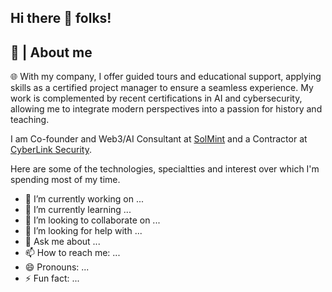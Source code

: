 ## Hi there 👋 folks!


<h2>📖 | About me</h2> 
🌐 With my company, I offer guided tours and educational support, applying skills as a certified project manager to ensure a seamless experience. 
My work is complemented by recent certifications in AI and cybersecurity, allowing me to integrate modern perspectives into a passion for history and teaching.

I am Co-founder and Web3/AI Consultant at [SolMint](https://solmint.digital) and a Contractor at [CyberLink Security](https://cyberlinkksec.com).

Here are some of the technologies, specialtties and interest over which I'm spending most of my time.

- 🔭 I’m currently working on ...
- 🌱 I’m currently learning ...
- 👯 I’m looking to collaborate on ...
- 🤔 I’m looking for help with ...
- 💬 Ask me about ...
- 📫 How to reach me: ...
- 😄 Pronouns: ...
- ⚡ Fun fact: ...


